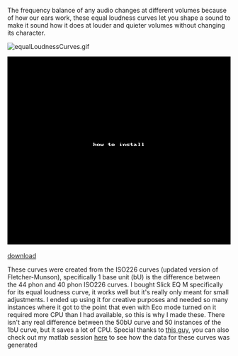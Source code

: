 The frequency balance of any audio changes at different volumes because of how our ears work, these equal loudness curves let you shape a sound to make it sound how it does at louder and quieter volumes without changing its character.

![equalLoudnessCurves.gif](equalLoudnessCurves.gif)

![how to install](https://raw.githubusercontent.com/benjohnson2001/equalLoudnessCurves/master/howToInstall.gif)

[download](https://raw.githubusercontent.com/benjohnson2001/equalLoudnessCurves/master/equalLoudnessCurves.RPL)

These curves were created from the ISO226 curves (updated version of Fletcher-Munson), specifically 1 base unit (bU) is the difference between the 44 phon and 40 phon ISO226 curves. I bought Slick EQ M specifically for its equal loudness curve, it works well but it's really only meant for small adjustments. I ended up using it for creative purposes and needed so many instances where it got to the point that even with Eco mode turned on it required more CPU than I had available, so this is why I made these. There isn't any real difference between the 50bU curve and 50 instances of the 1bU curve, but it saves a lot of CPU. Special thanks to [this guy](https://www.mathworks.com/matlabcentral/fileexchange/7028-iso-226-equal-loudness-level-contour-signal), you can also check out my matlab session [here](https://raw.githubusercontent.com/benjohnson2001/equalLoudnessCurves/master/matlabSession.txt) to see how the data for these curves was generated
